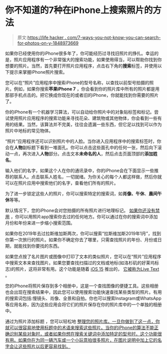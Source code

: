 # 你不知道的7种在iPhone上搜索照片的方法

> 原文:[https://life hacker . com/7-ways-you-not-know-you-can-search-for-photos-on-y-1848973669](https://lifehacker.com/7-ways-you-didn-t-know-you-could-search-for-photos-on-y-1848973669)

如果你已经使用你的iPhone很多年了，你可能经历过寻找旧照片的挣扎。幸运的是，照片应用程序有一个非常强大的搜索功能，如果使用得当，可以帮助你找到你想要的照片。当然，首先要打开照片应用程序，点击右下角的**搜索**标签，并使用以下提示来掌握iPhone照片搜索。

您可以在“照片”应用程序中搜索iPhone的型号名称，以查找以前型号拍摄的照片。例如，如果你搜索**苹果iPhone 7** ，你会看到你的照片库中所有的照片都是用那部手机点击的。把它换成你现在的或者旧的iPhone，你就能找到你需要的照片了。

你的iPhone有一个机器学习算法，可以自动给你照片中的对象贴标签和标记。尝试使用照片应用程序的搜索功能来寻找花朵、建筑物或其他物体，你会看到一些有用的结果。当然，该算法并不完美，往往会遗漏一些东西，但它足以找到可以作为照片中地标的常见物体。

“照片”应用程序还可以识别照片中的人脸。当你进入应用程序中的搜索标签时，你会在**人物**副标题下看到一堆面孔。你可以点击这些面孔中的任何一张，然后向下滚动一点，再次进入**人物**部分。点击文本**未命名的人**，然后点击页面顶部的**添加姓名**。

输入他们的名字，如果这个人在你的通讯录中，你的iPhone会在下面显示一些推荐的联系人。点击联系人姓名，一切就绪。为你关心的每个人都这样做，然后你就可以在照片应用中搜索他们的名字，查看他们所有的照片。

为了进一步锁定这些人的照片，你可以搜索特定的搜索词，如**肖像、午休**、**晨间午休**等等。

默认情况下，您的iPhone会对您拍摄的所有照片进行地理标记。 [如果你还没有禁用](https://lifehacker.com/how-to-remove-location-data-from-your-iphone-photos-bef-1847661277) ，你可以用照片app搜索你去过的任何地方。你可以通过在你的搜索词中添加月份和年份来进一步缩小搜索范围。

如果你在2019年去过拉斯维加斯两次，你可以搜索“拉斯维加斯2019年1月”，找到你第一次旅行的照片。如果你不确定你去了哪里，只需查找照片的年份、月份或日期，就能找到你要找的东西。

如果您点按了名片图片或图像中打印了文本的类似照片，您可以在“照片”应用程序中搜索文本来查找图片。如果您要查找扫描过的文档或地标(如洛杉矶的好莱坞标志)的照片，这将非常有用。这个功能是随着 [iOS 15](https://lifehacker.com/36-of-the-best-new-ios-15-features-for-iphone-1847674175) 推出的， [它被称为Live Text](https://lifehacker.com/how-to-use-live-text-the-best-new-feature-in-ios-15-1847649795) 。

您的iPhone将照片保存到多个相册中，这是一个查找图像的便捷工具。这些相册也会出现在搜索结果中，因此您可以使用搜索功能快速查找某些类型的照片。有用的搜索词包括:慢镜头、肖像、全景和自拍。你也可以搜索Instagram或WhatsApp等应用名称，因为这些应用会将它们的照片保存在你的照片库中的一个单独的相册中。

通过为照片添加标题 ，您可以轻松地 [整理您的照片库。一旦你做到了这一点，你就可以很容易地使用标题中的术语来搜索这些照片。当你的iPhone的算法不能正确识别某些对象时，或者如果你想在搜索关键词中添加特定的型号时，这个功能很有用。如果你在为同一辆汽车或一个小玩意拍很多照片，在图片说明中加上它的名字会让这些照片以后更容易找到。](https://lifehacker.com/how-to-use-captions-to-organize-your-iphone-photo-libra-1848409263)